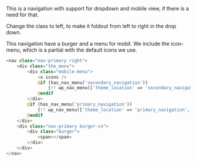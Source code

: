 This is a navigation with support for dropdown and mobile view, if there is a need for that. 

Change the class to left, to make it foldout from left to right in the drop down.

This navigation have a burger and a menu for mobil. 
We include the icon-menu, which is a partial with the default icons we use. 


```php   
<nav class="nav-primary right">
    <div class="the_menu">
        <div class="mobile-menu">
            <x-icons />
            @if (has_nav_menu('secondary_navigation'))
                {!! wp_nav_menu(['theme_location' => 'secondary_navigation', 'menu_class' => 'nav', 'container_class' => 'nav-container-second']) !!}
            @endif
        </div>
        @if (has_nav_menu('primary_navigation'))
            {!! wp_nav_menu(['theme_location' => 'primary_navigation', 'menu_class' => 'nav', 'container_class' => 'nav_container']) !!}
        @endif
    </div>
    <div class="nav-primary burger-cn">
        <div class="burger">
            <span></span>
        </div>
    </div>
</nav>
``` 